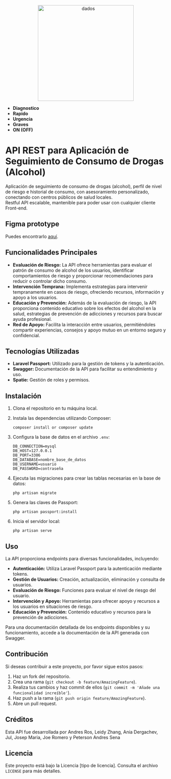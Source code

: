 <p align="center"><img src="https://i.ibb.co/zS6Jzpg/Vector.png" width="300" alt="dados"></a></p>

- **Diagnostico** 
- **Rapido** 
- **Urgencia**
- **Graves**
- **ON (OFF)**
<!-- API REST para Aplicación de Seguimiento de Consumo de Drogas (Alcohol) -->

# API REST para Aplicación de Seguimiento de Consumo de Drogas (Alcohol)


Aplicación de seguimiento de consumo de drogas (alcohol), perfil de nivel de riesgo e historial de consumo, con asesoramiento personalizado, conectando con centros públicos de salud locales.  <br>
Restful API escalable, mantenible para poder usar con cualquier cliente Front-end.

## Figma prototype
Puedes encontrarlo  <a href="https://www.figma.com/file/U3PmMKd0BZpwJwyoBFqrjS/Drug_On?type=design&node-id=0-1&mode=design&t=KMUaN3jIHMH9VKvW-0" target="_blank">aquí</a>.
## Funcionalidades Principales

- **Evaluación de Riesgo:** La API ofrece herramientas para evaluar el patrón de consumo de alcohol de los usuarios, identificar comportamientos de riesgo y proporcionar recomendaciones para reducir o controlar dicho consumo.
- **Intervención Temprana:** Implementa estrategias para intervenir tempranamente en casos de riesgo, ofreciendo recursos, información y apoyo a los usuarios.
- **Educación y Prevención:** Además de la evaluación de riesgo, la API proporciona contenido educativo sobre los efectos del alcohol en la salud, estrategias de prevención de adicciones y recursos para buscar ayuda profesional.
- **Red de Apoyo:** Facilita la interacción entre usuarios, permitiéndoles compartir experiencias, consejos y apoyo mutuo en un entorno seguro y confidencial.

## Tecnologías Utilizadas

- **Laravel Passport:** Utilizado para la gestión de tokens y la autenticación.
- **Swagger:** Documentación de la API para facilitar su entendimiento y uso.
- **Spatie:** Gestión de roles y permisos.

## Instalación

1. Clona el repositorio en tu máquina local.
2. Instala las dependencias utilizando Composer:

    ```
    composer install or composer update
    ```

3. Configura la base de datos en el archivo `.env`:

    ```
    DB_CONNECTION=mysql
    DB_HOST=127.0.0.1
    DB_PORT=3306
    DB_DATABASE=nombre_base_de_datos
    DB_USERNAME=usuario
    DB_PASSWORD=contraseña
    ```

4. Ejecuta las migraciones para crear las tablas necesarias en la base de datos:

    ```
    php artisan migrate
    ```

5. Genera las claves de Passport:

    ```
    php artisan passport:install
    ```

6. Inicia el servidor local:

    ```
    php artisan serve
    ```

## Uso

La API proporciona endpoints para diversas funcionalidades, incluyendo:

- **Autenticación:** Utiliza Laravel Passport para la autenticación mediante tokens.
- **Gestión de Usuarios:** Creación, actualización, eliminación y consulta de usuarios.
- **Evaluación de Riesgo:** Funciones para evaluar el nivel de riesgo del usuario.
- **Intervención y Apoyo:** Herramientas para ofrecer apoyo y recursos a los usuarios en situaciones de riesgo.
- **Educación y Prevención:** Contenido educativo y recursos para la prevención de adicciones.

Para una documentación detallada de los endpoints disponibles y su funcionamiento, accede a la documentación de la API generada con Swagger.

## Contribución

Si deseas contribuir a este proyecto, por favor sigue estos pasos:

1. Haz un fork del repositorio.
2. Crea una rama (`git checkout -b feature/AmazingFeature`).
3. Realiza tus cambios y haz commit de ellos (`git commit -m 'Añade una funcionalidad increíble'`).
4. Haz push a la rama (`git push origin feature/AmazingFeature`).
5. Abre un pull request.

## Créditos

Esta API fue desarrollada por Andres Ros, Leidy Zhang, Ania Dergachev, Jul, Josep Maria, Joe Romero y Peterson Andres Sena

## Licencia

Este proyecto está bajo la Licencia [tipo de licencia]. Consulta el archivo `LICENSE` para más detalles.

